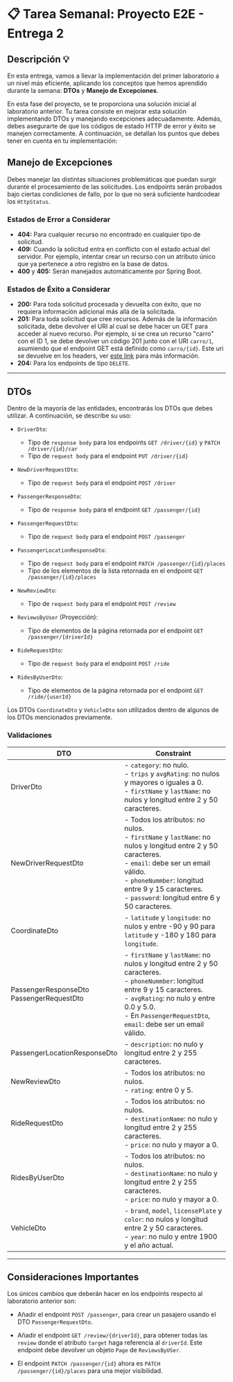 # 📋 Tarea Semanal: Proyecto E2E - Entrega 2

## Descripción 💡

En esta entrega, vamos a llevar la implementación del primer laboratorio a un nivel más eficiente, aplicando los conceptos que hemos aprendido durante la semana: **DTOs** y **Manejo de Excepciones**.

En esta fase del proyecto, se te proporciona una solución inicial al laboratorio anterior. Tu tarea consiste en mejorar esta solución implementando DTOs y manejando excepciones adecuadamente. Además, debes asegurarte de que los códigos de estado HTTP de error y éxito se manejen correctamente. A continuación, se detallan los puntos que debes tener en cuenta en tu implementación:

## Manejo de Excepciones

Debes manejar las distintas situaciones problemáticas que puedan surgir durante el procesamiento de las solicitudes. Los endpoints serán probados bajo ciertas condiciones de fallo, por lo que no será suficiente hardcodear los `HttpStatus`.

### Estados de Error a Considerar

- **404:** Para cualquier recurso no encontrado en cualquier tipo de solicitud.
- **409:** Cuando la solicitud entra en conflicto con el estado actual del servidor. Por ejemplo, intentar crear un recurso con un atributo único que ya pertenece a otro registro en la base de datos.
- **400** y **405:** Serán manejados automáticamente por Spring Boot.

### Estados de Éxito a Considerar

- **200:** Para toda solicitud procesada y devuelta con éxito, que no requiera información adicional más allá de la solicitada.
- **201:** Para toda solicitud que cree recursos. Además de la información solicitada, debe devolver el URI al cual se debe hacer un GET para acceder al nuevo recurso. Por ejemplo, si se crea un recurso "carro" con el ID 1, se debe devolver un código 201 junto con el URI `carro/1`, asumiendo que el endpoint GET está definido como `carro/{id}`. Este uri se devuelve en los headers, ver [este link](https://developer.mozilla.org/en-US/docs/Web/HTTP/Headers/Location) para más información.
- **204:** Para los endpoints de tipo `DELETE`.

---
## DTOs

Dentro de la mayoría de las entidades, encontrarás los DTOs que debes utilizar. A continuación, se describe su uso:

- `DriverDto`:
  - Tipo de `response body` para los endpoints `GET /driver/{id}` y `PATCH /driver/{id}/car`
  - Tipo de `request body` para el endpoint `PUT /driver/{id}`


- `NewDriverRequestDto`:
  - Tipo de `request body` para el endpoint `POST /driver`


- `PassengerResponseDto`:
  - Tipo de `response body` para el endpoint `GET /passenger/{id}`


- `PassengerRequestDto`:
  - Tipo de `request body` para el endpoint `POST /passenger`


- `PassengerLocationResponseDto`:
  - Tipo de `request body` para el endpoint `PATCH /passenger/{id}/places`
  - Tipo de los elementos de la lista retornada en el endpoint `GET /passenger/{id}/places`


- `NewReviewDto`:
  - Tipo de `request body` para el endpoint `POST /review`


- `ReviewsByUser` (Proyección):
  - Tipo de elementos de la página retornada por el endpoint `GET /passenger/{driverId}`


- `RideRequestDto`:
  - Tipo de `request body` para el endpoint `POST /ride`


- `RidesByUserDto`:
  - Tipo de elementos de la página retornada por el endpoint `GET /ride/{userId}`


Los DTOs `CoordinateDto` y `VehicleDto` son utilizados dentro de algunos de los DTOs mencionados previamente.

### Validaciones

| DTO                                         | Constraint                                                                                                                                                                                                                                                         |
|---------------------------------------------|--------------------------------------------------------------------------------------------------------------------------------------------------------------------------------------------------------------------------------------------------------------------|
| DriverDto                                   | - `category`: no nulo.<br>- `trips` y `avgRating`: no nulos y mayores o iguales a 0.<br>- `firstName` y `lastName`: no nulos y longitud entre 2 y 50 caracteres.                                                                                                   |
| NewDriverRequestDto                         | - Todos los atributos: no nulos.<br>- `firstName` y `lastName`: no nulos y longitud entre 2 y 50 caracteres.<br>- `email`: debe ser un email válido.<br>- `phoneNummber`: longitud entre 9 y 15 caracteres.<br>- `password`: longitud entre 6 y 50 caracteres.<br> |
| CoordinateDto                               | - `latitude` y `longitude`: no nulos y entre -90 y 90 para `latitude` y -180 y 180 para `longitude`.                                                                                                                                                               |
| PassengerResponseDto<br>PassengerRequestDto | - `firstName` y `lastName`: no nulos y longitud entre 2 y 50 caracteres.<br>- `phoneNummber`: longitud entre 9 y 15 caracteres.<br>- `avgRating`: no nulo y entre 0.0 y 5.0.<br>- En `PassengerRequestDto`, `email`: debe ser un email válido.                     |
| PassengerLocationResponseDto                | - `description`: no nulo y longitud entre 2 y 255 caracteres.                                                                                                                                                                                                      |
| NewReviewDto                                | - Todos los atributos: no nulos.<br>- `rating`: entre 0 y 5.                                                                                                                                                                                                       |
| RideRequestDto                              | - Todos los atributos: no nulos.<br>- `destinationName`: no nulo y longitud entre 2 y 255 caracteres.<br>- `price`: no nulo y mayor a 0.<br>                                                                                                                       |
| RidesByUserDto                              | - Todos los atributos: no nulos.<br>- `destinationName`: no nulo y longitud entre 2 y 255 caracteres.<br>- `price`: no nulo y mayor a 0.                                                                                                                           |
| VehicleDto                                  | - `brand`, `model`, `licensePlate` y `color`: no nulos y longitud entre 2 y 50 caracteres.<br>- `year`: no nulo y entre 1900 y el año actual.<br>                                                                                                                  |


---

## Consideraciones Importantes

Los únicos cambios que deberán hacer en los endpoints respecto al laboratorio anterior son:
- Añadir el endpoint `POST /passenger`, para crear un pasajero usando el DTO `PassengerRequestDto`.


- Añadir el endpoint `GET /review/{driverId}`, para obtener todas las `review` donde el atributo `target` haga referencia al `driverId`. Este endpoint debe devolver un objeto `Page` de `ReviewsByUSer`.


- El endpoint `PATCH /passenger/{id}` ahora es `PATCH /passenger/{id}/places` para una mejor visibilidad.